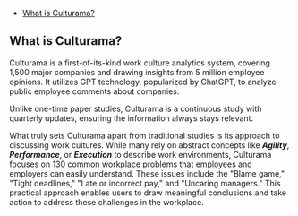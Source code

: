 - [What is Culturama?](https://github.com/retropie/RetroPie-Setup/wiki/FAQ#why-do-some-emulators-not-show-up)

## What is Culturama?
Culturama is a first-of-its-kind work culture analytics system, covering 1,500 major companies and drawing insights from 5 million employee opinions. It utilizes GPT technology, popularized by ChatGPT, to analyze public employee comments about companies.

Unlike one-time paper studies, Culturama is a continuous study with quarterly updates, ensuring the information always stays relevant.

What truly sets Culturama apart from traditional studies is its approach to discussing work cultures. While many rely on abstract concepts like ***Agility***, ***Performance***, or ***Execution*** to describe work environments, Culturama focuses on 130 common workplace problems that employees and employers can easily understand. These issues include the "Blame game," "Tight deadlines," "Late or incorrect pay," and "Uncaring managers." This practical approach enables users to draw meaningful conclusions and take action to address these challenges in the workplace.
